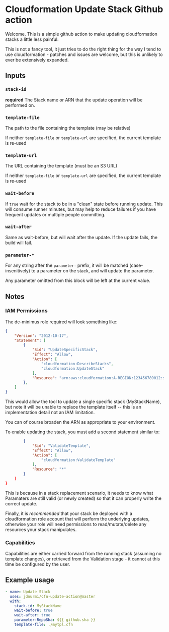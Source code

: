 # Cloudformation Update Stack Github action

Welcome. This is a simple github action to make updating cloudformation stacks
a little less painful.

This is not a fancy tool, it just tries to do the right thing for the way I tend
to use cloudformation - patches and issues are welcome, but this is unlikely to
ever be extensively expanded.

## Inputs

### `stack-id`

**required** The Stack name or ARN that the update operation will be performed on.

### `template-file`

The path to the file containing the template (may be relative)

If neither `template-file` or `template-url` are specified, the current template is re-used
 
### `template-url`

The URL containing the template (must be an S3 URL)

If neither `template-file` or `template-url` are specified, the current template is re-used

### `wait-before`

If `true` wait for the stack to be in a "clean" state before running update.
This will consume runner minutes, but may help to reduce failures if you have
frequent updates or multiple people committing.

### `wait-after`

Same as wait-before, but will wait after the update.  If the update fails,
the build will fail.

### `parameter-*`

For any string after the `parameter-` prefix, it will be matched (case-insenitively)
to a parameter on the stack, and will update the parameter.

Any parameter omitted from this block will be left at the current value.

## Notes

### IAM Permissions

The de-minimus role required will look something like:

```json
{
    "Version": "2012-10-17",
    "Statement": [
        {
            "Sid": "UpdateSpecificStack",
            "Effect": "Allow",
            "Action": [
                "cloudformation:DescribeStacks",
                "cloudformation:UpdateStack"
            ],
            "Resource": "arn:aws:cloudformation:A-REGION:123456789012:stack/MyStackName/*"
        },
    ]
}
```

This would allow the tool to update a single specific stack (MyStackName), but note it will be
unable to replace the template itself -- this is an implementation detail not an IAM limitation.

You can of course broaden the ARN as appropriate to your environment.

To enable updating the stack, you must add a second statement similar to:

```json
        {
            "Sid": "ValidateTemplate",
            "Effect": "Allow",
            "Action": [
                "cloudformation:ValidateTemplate"
            ],
            "Resource": "*"
        }
    ]
}
```

This is because in a stack replacement scenario, it needs to know what Paramaters are still
valid (or newly created) so that it can properly write the correct update.

Finally, it is _recommended_ that your stack be deployed with a cloudformation role account that
will perform the underlying updates, otherwise your role will need permissions to read/mutate/delete
any resources your stack manipulates.

### Capabilities

Capabilities are either carried forward from the running stack (assuming no template changes),
or retrieved from the Validation stage - it cannot at this time be configured by the user.

## Example usage

```yaml
- name: Update Stack
  uses: jdnurmi/cfn-update-action@master
  with:
    stack-id: MyStackName
    wait-before: true
    wait-after: true
    parameter-RepoSha: ${{ github.sha }}
    template-file: ./mytpl.cfn
```


